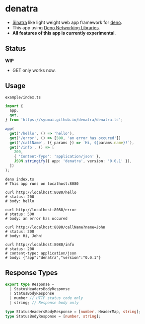 # denatra

- [Sinatra](http://sinatrarb.com/) like light weight web app framework for [deno](https://github.com/denoland/deno).
- This app using [Deno Networking Libraries](https://github.com/denoland/net).
- **All features of this app is currently experimental**.

## Status

**WIP**

- GET only works now.

## Usage

`example/index.ts`

```ts
import {
  app,
  get,
} from 'https://syumai.github.io/denatra/denatra.ts';

app(
  get('/hello', () => 'hello'),
  get('/error', () => [500, 'an error has occured'])
  get('/callName', ({ params }) => `Hi, ${params.name}!`),
  get('/info', () => [
    200,
    { 'Content-Type': 'application/json' },
    JSON.stringify({ app: 'denatra', version: '0.0.1' }),
  ])
);
```

```console
deno index.ts
# This app runs on localhost:8080

curl http://localhost:8080/hello
# status: 200
# body: hello

curl http://localhost:8080/error
# status: 500
# body: an error has occured

curl http://localhost:8080/callName?name=John
# status: 200
# body: Hi, John!

curl http://localhost:8080/info
# status: 200
# content-type: application/json
# body: {"app":"denatra","version":"0.0.1"}
```

## Response Types

```ts
export type Response =
  | StatusHeadersBodyResponse
  | StatusBodyResponse
  | number // HTTP status code only
  | string; // Response body only

type StatusHeadersBodyResponse = [number, HeaderMap, string];
type StatusBodyResponse = [number, string];
```
